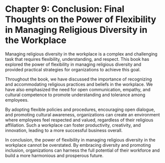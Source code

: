 Chapter 9: Conclusion: Final Thoughts on the Power of Flexibility in Managing Religious Diversity in the Workplace
==================================================================================================================

Managing religious diversity in the workplace is a complex and challenging task that requires flexibility, understanding, and respect. This book has explored the power of flexibility in managing religious diversity and provided practical strategies for organizations to achieve this goal.

Throughout the book, we have discussed the importance of recognizing and accommodating religious practices and beliefs in the workplace. We have also emphasized the need for open communication, empathy, and cultural competence to promote understanding and tolerance among employees.

By adopting flexible policies and procedures, encouraging open dialogue, and promoting cultural awareness, organizations can create an environment where employees feel respected and valued, regardless of their religious affiliation. Such a workplace can foster productivity, creativity, and innovation, leading to a more successful business overall.

In conclusion, the power of flexibility in managing religious diversity in the workplace cannot be overstated. By embracing diversity and promoting inclusion, organizations can harness the full potential of their workforce and build a more harmonious and prosperous future.
